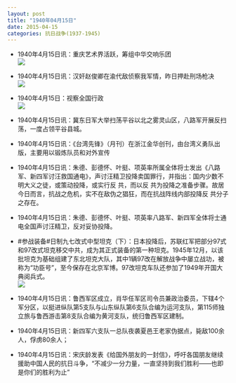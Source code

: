 ```yaml
---
layout: post
title: "1940年04月15日"
date: 2015-04-15
categories: 抗日战争(1937-1945)
---
```


<meta name="referrer" content="no-referrer" />

- 1940年4月15日讯：重庆艺术界活跃，筹组中华交响乐团 <br/><img src="https://ww3.sinaimg.cn/large/aca367d8jw1er6not6lfmj20im0clac6.jpg" />

- 1940年4月15日讯：汉奸赵俊卿在渝代敌侦察我军情，昨日押赴刑场枪决 <br/><img src="https://ww3.sinaimg.cn/large/aca367d8jw1er6lyvr7jcj20640d5q3m.jpg" />

- 1940年4月15日：视察全国行政 <br/><img src="https://ww3.sinaimg.cn/large/aca367d8jw1er6k87l2w4j20zc0g8dm1.jpg" />

- 1940年4月15日讯：冀东日军大举扫荡平谷以北之雾灵山区，八路军开展反扫荡，一度占领平谷县城。 

- 1940年4月15日讯：《台湾先锋》（月刊）在浙江金华创刊，由台湾义勇队出版，主要用以锻炼队员和对外宣传 

- 1940年4月15日讯：朱德、彭德怀、叶挺、项英率所属全体将士发出《八路军、新四军讨汪救国通电》，声讨汪精卫投降卖国罪行，并指出：国内少数不明大义之徒，或策动投降，或实行反 共，而以反 共为投降之准备步骤。故居今日而言，抗战之危机，实不在敌伪之猖狂，而在抗战阵线内部投降反 共分子之存在。 

- 1940年4月15日讯：朱德、彭德怀、叶挺、项英率八路军、新四军全体将士通电全国声讨汪精卫，反对妥协投降。 

- #参战装备#日制九七改式中型坦克（下）：日本投降后，苏联红军把部分97式和97改式坦克移交中共，成为其正式装备的第一种坦克。1945年12月，以该批坦克为基础组建了东北坦克大队，其中1辆97改在解放战争中屡立战功，被称为“功臣号”，至今保存在北京军博。97改坦克车队还参加了1949年开国大典阅兵式。  <br/><img src="https://ww3.sinaimg.cn/large/aca367d8jw1er60uw9jbtj20go0xck0o.jpg" />

- 1940年4月15日讯：鲁西军区成立，肖华任军区司令员兼政治委员，下辖4个军分区，以挺进纵队第5支队与山东纵队第6支队合编为运河支队，第115师独立旅与鲁西游击第8支队合编为黄河支队，统归鲁西军区建制。  

- 1940年4月15日讯：新四军六支队一总队夜袭夏邑王老家伪据点，毙敌100余人，俘虏80余人； 

- 1940年4月15日讯：宋庆龄发表《给国外朋友的一封信》，呼吁各国朋友继续援助中国人民的抗日斗争，“不减少一分力量，一直坚持到我们胜利——也即是你们的胜利为止” 


